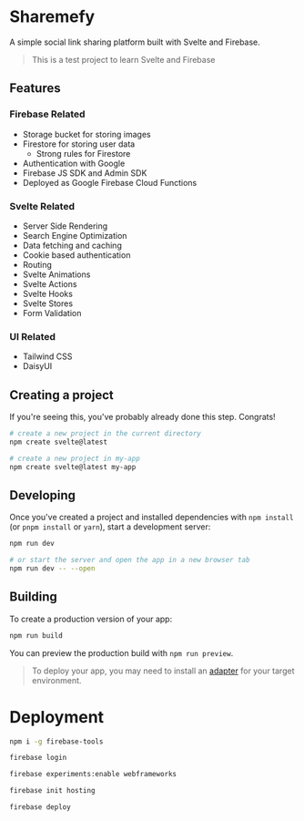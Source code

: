 # Sharemefy
A simple social link sharing platform built with Svelte and Firebase. 

> This is a test project to learn Svelte and Firebase

## Features
### Firebase Related
* Storage bucket for storing images
* Firestore for storing user data
  * Strong rules for Firestore
* Authentication with Google
* Firebase JS SDK and Admin SDK
* Deployed as Google Firebase Cloud Functions

### Svelte Related
* Server Side Rendering
* Search Engine Optimization
* Data fetching and caching
* Cookie based authentication
* Routing
* Svelte Animations
* Svelte Actions
* Svelte Hooks
* Svelte Stores
* Form Validation

### UI Related
* Tailwind CSS
* DaisyUI

## Creating a project

If you're seeing this, you've probably already done this step. Congrats!

```bash
# create a new project in the current directory
npm create svelte@latest

# create a new project in my-app
npm create svelte@latest my-app
```

## Developing

Once you've created a project and installed dependencies with `npm install` (or `pnpm install` or `yarn`), start a development server:

```bash
npm run dev

# or start the server and open the app in a new browser tab
npm run dev -- --open
```

## Building

To create a production version of your app:

```bash
npm run build
```

You can preview the production build with `npm run preview`.

> To deploy your app, you may need to install an [adapter](https://kit.svelte.dev/docs/adapters) for your target environment.

# Deployment

```bash
npm i -g firebase-tools

firebase login

firebase experiments:enable webframeworks

firebase init hosting

firebase deploy
```
